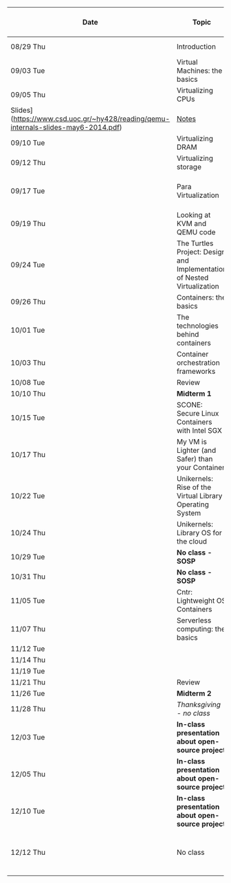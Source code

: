 | Date      | Topic                                                                   | Links                                                                                                                         | Notes                       | Deadlines and Comments                 |
|-----------|-------------------------------------------------------------------------|-------------------------------------------------------------------------------------------------------------------------------|-----------------------------|----------------------------------------|
| 08/29 Thu | Introduction                                                            |                                                                                                                               | [Notes](notes/intro.md)     | First day of class!                    |
| 09/03 Tue | Virtual Machines: the basics                                            |                                                                                                                               | [Notes](notes/vm-basics.md) |                                        |
| 09/05 Thu | Virtualizing CPUs                                                       | [QEMU Internals
      Slides](https://www.csd.uoc.gr/~hy428/reading/qemu-internals-slides-may6-2014.pdf) | [Notes](notes/vm-cpu.md)    |                                        |
| 09/10 Tue | Virtualizing DRAM                                                       |                                                                                                                               |                             |                                        |
| 09/12 Thu | Virtualizing storage                                                    |                                                                                                                               |                             |                                        |
| 09/17 Tue | Para Virtualization                                                     | [Xen and the Art of Virtualization, SOSP 2003](https://cse.buffalo.edu/~stevko/courses/cse704/fall10/papers/2003-xensosp.pdf) |                             |                                        |
| 09/19 Thu | Looking at KVM and QEMU code                                            |                                                                                                                               |                             |                                        |
| 09/24 Tue | The Turtles Project: Design and Implementation of Nested Virtualization | [OSDI 10 paper](https://www.usenix.org/event/osdi10/tech/full_papers/Ben-Yehuda.pdf)                                          |                             |                                        |
| 09/26 Thu | Containers: the basics                                                  |                                                                                                                               |                             |                                        |
| 10/01 Tue | The technologies behind containers                                      |                                                                                                                               |                             |                                        |
| 10/03 Thu | Container orchestration frameworks                                      |                                                                                                                               |                             |                                        |
| 10/08 Tue | Review                                                                  |                                                                                                                               |                             |                                        |
| 10/10 Thu | **Midterm 1**                                                           |                                                                                                                               |                             |                                        |
| 10/15 Tue | SCONE: Secure Linux Containers with Intel SGX                           | [OSDI 16 paper](https://www.usenix.org/system/files/conference/osdi16/osdi16-arnautov.pdf)                                    |                             |                                        |
| 10/17 Thu | My VM is Lighter (and Safer) than your Container                        | [SOSP 17 paper](http://cnp.neclab.eu/projects/lightvm/lightvm.pdf)                                                            |                             |                                        |
| 10/22 Tue | Unikernels: Rise of the Virtual Library Operating System                | [ACM Queue article](https://www.seltzer.com/margo/teaching/CS508.19/papers/madhavapeddy13.pdf)                                |                             |                                        |
| 10/24 Thu | Unikernels: Library OS for the cloud                                    | [ASPLOS 13 paper](http://mort.io/publications/pdf/asplos13-unikernels.pdf)                                                    |                             |                                        |
| 10/29 Tue | **No class - SOSP**                                                     |                                                                                                                               |                             |                                        |
| 10/31 Thu | **No class - SOSP**                                                     |                                                                                                                               |                             |                                        |
| 11/05 Tue | Cntr: Lightweight OS Containers                                         | [ATC 18 paper](https://www.usenix.org/conference/atc18/presentation/thalheim)                                                 |                             |                                        |
| 11/07 Thu | Serverless computing: the basics                                        |                                                                                                                               |                             |                                        |
| 11/12 Tue |                                                                         |                                                                                                                               |                             |                                        |
| 11/14 Thu |                                                                         |                                                                                                                               |                             |                                        |
| 11/19 Tue |                                                                         |                                                                                                                               |                             |                                        |
| 11/21 Thu | Review                                                                  |                                                                                                                               |                             |                                        |
| 11/26 Tue | **Midterm 2**                                                           |                                                                                                                               |                             |                                        |
| 11/28 Thu | *Thanksgiving - no class*                                               |                                                                                                                               |                             |                                        |
| 12/03 Tue | **In-class presentation about open-source project**                     |                                                                                                                               |                             |                                        |
| 12/05 Thu | **In-class presentation about open-source project**                     |                                                                                                                               |                             |                                        |
| 12/10 Tue | **In-class presentation about open-source project**                     |                                                                                                                               |                             |                                        |
| 12/12 Thu | No class                                                                |                                                                                                                               |                             | **Report due for open-source project** |
